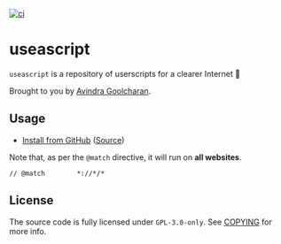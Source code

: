 [![ci](https://github.com/avindra/useascript/actions/workflows/rome.yml/badge.svg)](https://github.com/avindra/useascript/actions/workflows/rome.yml)

# useascript

`useascript` is a repository of userscripts for a clearer Internet 🌃

Brought to you by [Avindra Goolcharan](https://dra.vin/).

## Usage

- [Install from GitHub](https://github.com/avindra/useascript/raw/main/hook.user.js)
  ([Source](./hook.user.js))

Note that, as per the `@match` directive, it will run on <strong>all
websites</strong>.

```
// @match        *://*/*
```

## License

The source code is fully licensed under `GPL-3.0-only`. See [COPYING](./COPYING)
for more info.
